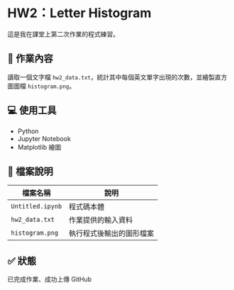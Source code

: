 # HW2：Letter Histogram

這是我在課堂上第二次作業的程式練習。

## 📝 作業內容
讀取一個文字檔 `hw2_data.txt`，統計其中每個英文單字出現的次數，並繪製直方圖圖檔 `histogram.png`。

## 💻 使用工具
- Python
- Jupyter Notebook
- Matplotlib 繪圖

## 📂 檔案說明
| 檔案名稱         | 說明                     |
|------------------|--------------------------|
| `Untitled.ipynb` | 程式碼本體               |
| `hw2_data.txt`   | 作業提供的輸入資料       |
| `histogram.png`  | 執行程式後輸出的圖形檔案 |

## ✅ 狀態
已完成作業、成功上傳 GitHub
